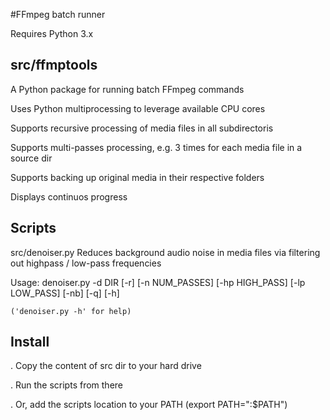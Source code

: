 #FFmpeg batch runner

Requires Python 3.x

src/ffmptools
--------------
  A Python package for running batch FFmpeg commands
  
  Uses Python multiprocessing to leverage available CPU cores
  
  Supports recursive processing of media files in all subdirectoris
  
  Supports multi-passes processing, e.g. 3 times for each media file in a source dir
  
  Supports backing up original media in their respective folders
  
  Displays continuos progress

Scripts
--------
 src/denoiser.py
  Reduces background audio noise in media files via filtering out highpass / low-pass frequencies
  
  Usage: denoiser.py -d DIR [-r] [-n NUM_PASSES] [-hp HIGH_PASS] [-lp LOW_PASS] [-nb] [-q] [-h]
  
    ('denoiser.py -h' for help)

Install
-------
  . Copy the content of src dir to your hard drive
  
  . Run the scripts from there
  
  . Or, add the scripts location to your PATH (export PATH="<path to scripts>:$PATH")

